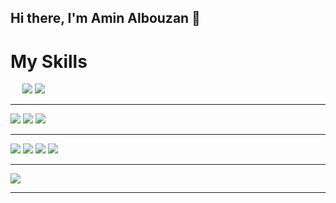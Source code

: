 ## Hi there, I'm Amin Albouzan 👋


<h1>My Skills</h1>

<div >
<img src="https://img.icons8.com/?size=100&id=40670&format=png&color=000000" width:"15px" height="15px"/>
<img src="https://img.icons8.com/?size=100&id=PXTY4q2Sq2lG&format=png&color=000000" width:"15px"/>
<img src="https://img.icons8.com/?size=100&id=13679&format=png&color=000000" width:"15px"/>
</div>

<hr/>


<div >
<img src="https://img.icons8.com/?size=100&id=20909&format=png&color=000000" width:"15px"/>
<img src="https://img.icons8.com/?size=100&id=21278&format=png&color=000000" width:"15px"/>
<img src="https://img.icons8.com/?size=100&id=EzPCiQUqWWEa&format=png&color=000000" width:"15px"/>
</div>

<hr/>


<div >
<img src="https://img.icons8.com/?size=100&id=123603&format=png&color=000000" width:"15px"/>
<img src="https://img.icons8.com/?size=100&id=jD-fJzVguBmw&format=png&color=000000" width:"15px"/>
<img src="https://img.icons8.com/?size=100&id=54087&format=png&color=000000" width:"15px"/>
<img src="https://img.icons8.com/?size=100&id=PZQVBAxaueDJ&format=png&color=000000" width:"15px"/>
</div>

<hr/>


<div >
<img src="https://img.icons8.com/?size=100&id=9nLaR5KFGjN0&format=png&color=000000" width:"15px"/>

</div>


<hr/>
